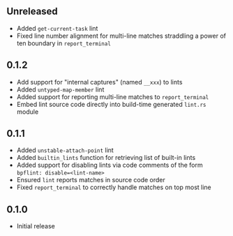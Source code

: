 Unreleased
----------
- Added `get-current-task` lint
- Fixed line number alignment for multi-line matches straddling a power
  of ten boundary in `report_terminal`


0.1.2
-----
- Add support for "internal captures" (named `__xxx`) to lints
- Added `untyped-map-member` lint
- Added support for reporting multi-line matches to `report_terminal`
- Embed lint source code directly into build-time generated `lint.rs`
  module


0.1.1
-----
- Added `unstable-attach-point` lint
- Added `builtin_lints` function for retrieving list of built-in lints
- Added support for disabling lints via code comments of the form
  `bpflint: disable=<lint-name>`
- Ensured `lint` reports matches in source code order
- Fixed `report_terminal` to correctly handle matches on top most line


0.1.0
-----
- Initial release
